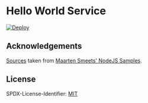 # Hello World Service

 [![Deploy](https://www.herokucdn.com/deploy/button.svg)](https://heroku.com/deploy)

## Acknowledgements

[Sources](https://github.com/MaartenSmeets/nodejssamples/tree/master/nodexml) taken from [Maarten Smeets' NodeJS Samples](https://github.com/MaartenSmeets/nodejssamples).

## License

SPDX-License-Identifier: [MIT](LICENSE)
